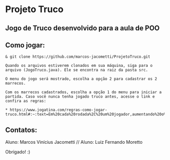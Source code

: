 # Projeto Truco

## Jogo de Truco desenvolvido para a aula de POO

## Como jogar:

```
& git clone https://github.com/marcos-jacometti/ProjetoTruco.git
```

```
Quando os arquivos estiverem clonados em sua máquina, siga para o arquivo (JogoTruco.java). Ele se encontra na raiz da pasta src.
```

```
O menu do jogo será mostrado, escolha a opção 2 para cadastrar os 2 marrecos.
```

```
Com os marrecos cadastrados, escolha a opção 1 do menu para iniciar a partida. Caso você nunca tenha jogado truco antes, acesse o link e confira as regras:

* https://www.jogatina.com/regras-como-jogar-truco.html#:~:text=Em%20cada%20rodada%2C%20um%20jogador,aumentando%20o%20valor%20da%20rodada.
```

## Contatos:
Aluno: Marcos Vinícius Jacometti // 
Aluno: Luiz Fernando Moretto

Obrigado! :)